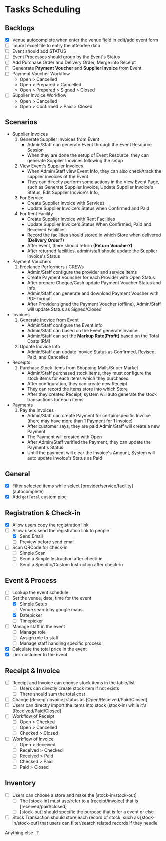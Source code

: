 # Tasks Scheduling

## Backlogs
- [x] Venue autocomplete when enter the venue field in edit/add event form
- [ ] Import excel file to entry the attendee data
- [ ] Event should add STATUS
- [ ] Event Processes should group by the Event's Status
- [ ] Add Purchase Order and Delivery Order, Merge into Receipt 
- [ ] Genenrate **Payment Voucher** and **Supplier Invoice** from Event
- [ ] Payment Voucher Workflow
    - Open > Cancelled
    - Open > Prepared > Cancelled
    - Open > Prepared > Signed > Closed
- [ ] Supplier Invoice Workflow
    - Open > Cancelled
    - Open > Confirmed > Paid > Closed
    
## Scenarios
- Supplier Invoices
    1. Generate Supplier Invoices from Event
        - Admin/Staff can generate Event through the Event Resource Session
        - When they are done the setup of Event Resource, they can generate Supplier Inovices following the setup
    2. View Event's Supplier Invoices
        - When Admin/Staff view Event Info, they can also check/track the supplier invoices of the Event
        - They can directly perform some actions in the View Event Page, such as Generate Supplier Invoice, Update Supplier Invoice's Status, Edit Supplier Inovice's Info, 
    3. For Service
        - Create Supplier Invoice with Services
        - Update Supplier Invoice's Status when Confirmed and Paid
    4. For Rent Facility
        - Create Supplier Invoice with Rent Facilities
        - Update Supplier Invoice's Status When Confirmed, Paid and Received Facilities
        - Record the facilities should stored in which Store when delivered **(Delivery Order?)**
        - After event, there should return **(Return Voucher?)**
        - After returned facilities, admin/staff should update the Supplier Invoice's Status
- Payment Vouchers
    1. Freelance Performers / CREWs
        - Admin/Staff configure the provider and service items
        - Create Payment Vouncher for each Provider with Open Status
        - After prepare Cheque/Cash update Payment Voucher Status and Info
        - Admin/Staff can generate and download Payment Voucher with PDF format
        - After Provider signed the Payment Voucher (offline), Admin/Staff will update Status as Signed/Closed
- Invoices
    1. Generate Inovice from Event
        - Admin/Staff configure the Event Info
        - Admin/Staff can based on the Event generate Invoice
        - Admin/Staff can set the **Markup Rate(Profit)** based on the Total Costs (RM)
    2. Update Inovice Info
        - Admin/Staff can update Inovice Status as Confirmed, Revised, Paid, and Cancelled
- Receipts
    1. Purchase Stock Items from Shopping Malls/Super Market
        - Admin/Staff purchased stock items, they must configure the stock items for each items which they purchased
        - After configuration, they can create new Receipt
        - They can record the items store into which Store
        - After they created Receipt, system will auto generate the stock transactions for each items
- Payments
    1. Pay the Invoices
        - Admin/Staff can create Payment for certain/specific Invoice (there may have more than 1 Payment for 1 Invoice)
        - After customer says, they are paid Admin/Staff will create a new Payment
        - The Payment will created with Open
        - After Admin/Staff verified the Payment, they can update the Payment's Status
        - Untill the payment will clear the Invoice's Amount, System will auto update Invoice's Status as Paid

## General
- [x] Filter selected items while select [provider/service/facility] (autocomplete)
- [x] Add `getTotal` custom pipe

## Registration & Check-in
- [x] Allow users copy the registration link
- [ ] Allow users send the registration link to people
  - [x] Send Email
  - [ ] Preview before send email
- [ ] Scan QRCode for check-in
  - [ ] Simple Scan
  - [ ] Send a Simple Instruction after check-in
  - [ ] Send a Specific/Custom Instruction after check-in
  
## Event & Process
- [ ] Lookup the event schedule
- [ ] Set the venue, date, time for the event
  - [x] Simple Setup
  - [ ] Venue search by google maps
  - [x] Datepicker
  - [ ] Timepicker
- [ ] Manage staff in the event
  - [ ] Manage role
  - [ ] Assign role to staff
  - [ ] Manage staff handling specific process
- [x] Calculate the total price in the event
- [x] Link customer to the event

## Receipt & Invoice
- [ ] Receipt and Invoice can choose stock items in the table/list
  - [ ] Users can directly create stock item if not exists
  - [ ] There should sum the total cost
- [ ] Change [Receipt/Invoice] status as [Open/Received/Paid/Closed]
- [ ] Users can directly import the items into stock (stock-in) while it's [Received/Paid/Closed]
- [ ] Workflow of Receipt
  - [ ] Open > Checked
  - [ ] Open > Cancelled
  - [ ] Checked > Closed
- [ ] Workflow of Invoice
  - [ ] Open > Received
  - [ ] Received > Checked
  - [ ] Received > Paid
  - [ ] Checked > Paid
  - [ ] Paid > Closed

## Inventory
- [ ] Users can choose a store and make the [stock-in/stock-out]
  - [ ] The [stock-in] must use/refer to a [receipt/invoice] that is [received/paid/closed]
  - [ ] [stock-out] should specific the purpose that is for a event or else
- [ ] Stock Transaction should store each record of stock, such as [stock-in/stock-out] that users can filter/search related records if they needle

Anything else...?
